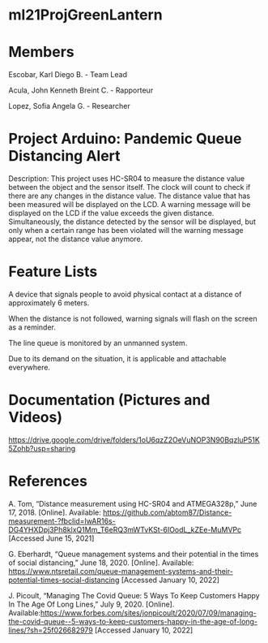 # ml21ProjGreenLantern
# Members

Escobar, Karl Diego B. - Team Lead

Acula, John Kenneth Breint C. - Rapporteur

Lopez, Sofia Angela G. - Researcher

# Project Arduino: Pandemic Queue Distancing Alert

Description: This project uses HC-SR04 to measure the distance value between the object and the sensor itself. The clock will count to check if there are any changes in the distance value. The distance value that has been measured will be displayed on the LCD. A warning message will be displayed on the LCD if the value exceeds the given distance. Simultaneously, the distance detected by the sensor will be displayed, but only when a certain range has been violated will the warning message appear, not the distance value anymore.

# Feature Lists
A device that signals people to avoid physical contact at a distance of approximately 6 meters.

When the distance is not followed, warning signals will flash on the screen as a reminder.

The line queue is monitored by an unmanned system.

Due to its demand on the situation, it is applicable and attachable everywhere.

# Documentation (Pictures and Videos)
https://drive.google.com/drive/folders/1oU6qzZ2OeVuNOP3N90BqzluP51K5Zohb?usp=sharing

# References

A. Tom, “Distance measurement using HC-SR04 and ATMEGA328p,” June 17, 2018. [Online].
Available: https://github.com/abtom87/Distance-measurement-?fbclid=IwAR16s-DG4YHXDpj3Ph8klxQ1Mm_T6eRQ3mWTvKSt-6IOodL_kZEe-MuMVPc 
[Accessed June 15, 2021]

G. Eberhardt, “Queue management systems and their potential in the times of social distancing,” June 18, 2020. [Online].
Available: https://www.ntsretail.com/queue-management-systems-and-their-potential-times-social-distancing 
[Accessed January 10, 2022]

J. Picoult, “Managing The Covid Queue: 5 Ways To Keep Customers Happy In The Age Of Long Lines,” July 9, 2020. [Online].
Available:https://www.forbes.com/sites/jonpicoult/2020/07/09/managing-the-covid-queue--5-ways-to-keep-customers-happy-in-the-age-of-long-lines/?sh=25f026682979 
[Accessed January 10, 2022]
